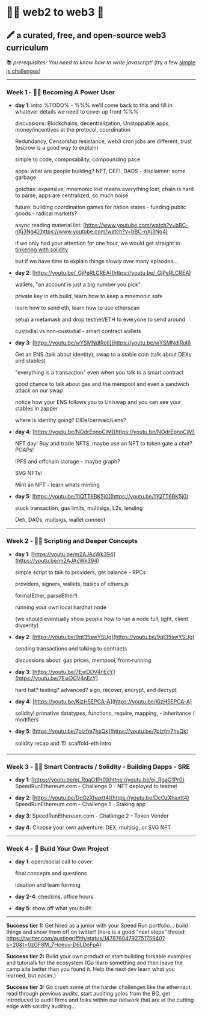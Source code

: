 # 👩‍💻 web2 to web3 🚀 

## 🖍 a curated, free, and open-source web3 curriculum

📚  *prerequisites: You need to know how to write javascript!* (try a few [simple js challenges](https://github.com/carletex/js-challenges))

---

### Week 1 - 👩‍🔬  Becoming A Power User

- **day 1**: intro %TODO% - %%% we'll come back to this and fill in whatever details we need to cover up front %%%

  discussions: Blockchains, decentralization, Unstoppable apps, money/incentives at the protocol, coordination
   
  Redundancy, Censorship resistance, web3 cron jobs are different, trust (escrow is a good way to explain)
  
  simple to code, composability, compounding pace
   
  apps: what are people building? NFT, DEFI, DAOS - disclaimer: some garbage
      
  gotchas: expensive, mnemonic lost means everything lost, chain is hard to parse, apps are centralized, so much noise

  future: building coordination games for nation states - funding public goods - radical markets?
  
  async reading material list:
  [https://www.youtube.com/watch?v=bBC-nXj3Ng4](https://www.youtube.com/watch?v=bBC-nXj3Ng4)
  
  if we only had your attention for one hour, we would get straight to [tinkering with solidity](https://www.youtube.com/watch?v=MlJPjJQZtC8)
  
  but if we have time to explain things slowly over many episodes...

- **day 2**: [https://youtu.be/_GjPeRLCREA](https://youtu.be/_GjPeRLCREA)

  wallets, "an account is just a big number you pick" 

  private key in eth.build, learn how to keep a mnemonic safe

  learn how to send eth, learn how to use etherscan 

  setup a metamask and drop testnet/ETH to everyone to send around
  
  custodial vs non-custodial - smart contract wallets 
   
- **day 3**: [https://youtu.be/wYSMNdIRoII](https://youtu.be/wYSMNdIRoII)

  Get an ENS (talk about identity), swap to a stable coin (talk about DEXs and stables)

  "everything is a transaction" even when you talk to a smart contract 

  good chance to talk about gas and the mempool and even a sandwich attack on our swap

  notice how your ENS follows you to Uniswap and you can see your stables in zapper 
   
  where is identity going? DIDs/cermaic/Lens?
  
   
- **day 4**: [https://youtu.be/NOdrEpnoCiM](https://youtu.be/NOdrEpnoCiM)

  NFT day! Buy and trade NFTS, maybe use an NFT to token gate a chat? POAPs!

  IPFS and offchain storage - maybe graph? 

  SVG NFTs!

  Mint an NFT - learn whats minting
   
- **day 5**: [https://youtu.be/11QTT6BK5j0](https://youtu.be/11QTT6BK5j0)

  stuck transaction, gas limits, multisigs, L2s, lending

  Defi, DAOs, multsigs, wallet connect
 
---

### Week 2 - 👩‍🚀  Scripting and Deeper Concepts

- **day 1**: [https://youtu.be/m2AJAcWk394](https://youtu.be/m2AJAcWk394)

  simple script to talk to providers, get balance - RPCs

  providers, signers, wallets, basics of ethers.js

  formatEther, parseEther!!

  running your own local hardhat node
  
  (we should eventually show people how to run a node full, light, client divserity)
   
- **day 2**: [https://youtu.be/9qt35swYSUg](https://youtu.be/9qt35swYSUg)

  sending transactions and talking to contracts 

  discussions about: gas prices, mempool, front-running
   
- **day 3**: [https://youtu.be/7EwDOV4nEcY](https://youtu.be/7EwDOV4nEcY)
    
  hard hat? testing? advanced? sign, recover, encrypt, and decrypt

- **day 4**: [https://youtu.be/KjzH5EPCA-A](https://youtu.be/KjzH5EPCA-A)

  solidity! primative datatypes, functions, require, mapping, - inheritance / modifiers 
   
- **day 5**: [https://youtu.be/7pIzfm7hxQk](https://youtu.be/7pIzfm7hxQk)

  solidity recap and 🏗 scaffold-eth intro

---

### Week 3 - 🧙‍♀️  Smart Contracts / Solidity  - Building Dapps - SRE
   
- **day 1**: [https://youtu.be/ej_RgaO1Pr0](https://youtu.be/ej_RgaO1Pr0) SpeedRunEthereum.com - Challenge 0 - NFT deployed to testnet

- **day 2**: [https://youtu.be/DcOzXhaxtt4](https://youtu.be/DcOzXhaxtt4) SpeedRunEthereum.com - Challenge 1 - Staking app 

- **day 3**: SpeedRunEthereum.com - Challenge 2 - Token Vendor

- **day 4**: Choose your own adventure: DEX, multisig, or SVG NFT

---

### Week 4 - 🚢  Build Your Own Project 

- **day 1**: open/social call to cover:

   final concepts and questions
   
   ideation and team forming
   
- **day 2-4**: checkins, office hours

- **day 5**: show off what you built!

---

**Success tier 1:** Get hired as a junior with your Speed Run portfolio... build things and show them off on twitter!  (here is a good "next steps" thread: https://twitter.com/austingriffith/status/1478760479275175940?s=20&t=0zGF8M_7Hoeuy-D6LDoFpA)

**Success tier 2:** Build your own product or start building forkable examples and tutorials for the ecosystem 
(Go learn something and then leave the camp site better than you found it. Help the next dev learn what you learned, but easier.) 

**Success tier 3:** Go crush some of the harder challenges like the ethernaut, read through previous audits, start auditing yolos from the BG, get introduced to audit firms and folks within our network that are at the cutting edge with solidity auditing...
